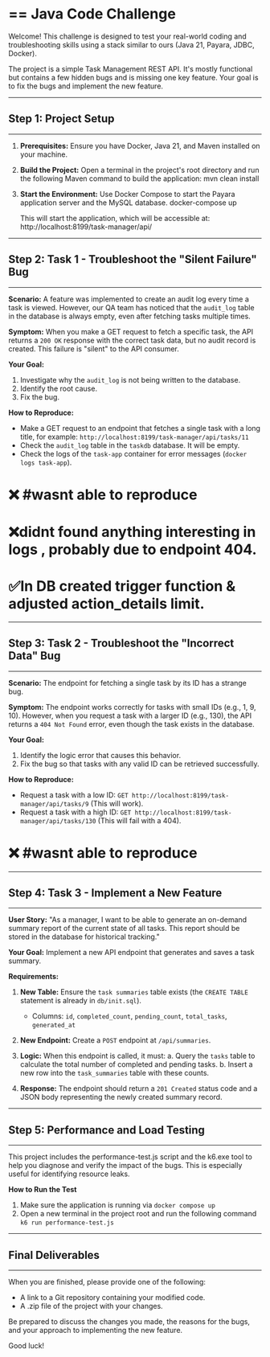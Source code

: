 ==
Java Code Challenge
==

Welcome! This challenge is designed to test your real-world coding and
troubleshooting skills using a stack similar to ours (Java 21, Payara, JDBC, Docker).

The project is a simple Task Management REST API. It's mostly functional but
contains a few hidden bugs and is missing one key feature. Your goal is to
fix the bugs and implement the new feature.

--------------------------------------------------------------------------------
## Step 1: Project Setup
--------------------------------------------------------------------------------

1.  **Prerequisites:** Ensure you have Docker, Java 21, and Maven installed on your machine.

2.  **Build the Project:** Open a terminal in the project's root directory and run the
    following Maven command to build the application:
    mvn clean install

3.  **Start the Environment:** Use Docker Compose to start the Payara application
    server and the MySQL database.
    docker-compose up

    This will start the application, which will be accessible at:
    http://localhost:8199/task-manager/api/

--------------------------------------------------------------------------------
## Step 2: Task 1 - Troubleshoot the "Silent Failure" Bug
--------------------------------------------------------------------------------

**Scenario:**
A feature was implemented to create an audit log every time a task is viewed.
However, our QA team has noticed that the `audit_log` table in the database
is always empty, even after fetching tasks multiple times.

**Symptom:**
When you make a GET request to fetch a specific task, the API returns a `200 OK`
response with the correct task data, but no audit record is created. This
failure is "silent" to the API consumer.

**Your Goal:**
1.  Investigate why the `audit_log` is not being written to the database.
2.  Identify the root cause.
3.  Fix the bug.

**How to Reproduce:**

- Make a GET request to an endpoint that fetches a single task with a long title,
  for example: `http://localhost:8199/task-manager/api/tasks/11`
- Check the `audit_log` table in the `taskdb` database. It will be empty.
- Check the logs of the `task-app` container for error messages (`docker logs task-app`). 

# ❌ #wasnt able to reproduce
# ❌didnt found anything interesting in logs , probably due to endpoint 404.
# ✅In DB created trigger function & adjusted action_details limit.


--------------------------------------------------------------------------------
## Step 3: Task 2 - Troubleshoot the "Incorrect Data" Bug
--------------------------------------------------------------------------------

**Scenario:**
The endpoint for fetching a single task by its ID has a strange bug.

**Symptom:**
The endpoint works correctly for tasks with small IDs (e.g., 1, 9, 10). However,
when you request a task with a larger ID (e.g., 130), the API returns a
`404 Not Found` error, even though the task exists in the database.

**Your Goal:**
1.  Identify the logic error that causes this behavior.
2.  Fix the bug so that tasks with any valid ID can be retrieved successfully.

**How to Reproduce:**
- Request a task with a low ID: `GET http://localhost:8199/task-manager/api/tasks/9` (This will work).
- Request a task with a high ID: `GET http://localhost:8199/task-manager/api/tasks/130` (This will fail with a 404).
# ❌ #wasnt able to reproduce
--------------------------------------------------------------------------------
## Step 4: Task 3 - Implement a New Feature
--------------------------------------------------------------------------------

**User Story:**
"As a manager, I want to be able to generate an on-demand summary report of the
current state of all tasks. This report should be stored in the database for
historical tracking."

**Your Goal:**
Implement a new API endpoint that generates and saves a task summary.

**Requirements:**
1.  **New Table:** Ensure the `task summaries` table exists (the `CREATE TABLE`
    statement is already in `db/init.sql`).
    - Columns: `id`, `completed_count`, `pending_count`, `total_tasks`, `generated_at`

2.  **New Endpoint:** Create a `POST` endpoint at `/api/summaries`.

3.  **Logic:** When this endpoint is called, it must:
    a. Query the `tasks` table to calculate the total number of completed and
       pending tasks.
    b. Insert a new row into the `task_summaries` table with these counts.

4.  **Response:** The endpoint should return a `201 Created` status code and a JSON
    body representing the newly created summary record.
	
--------------------------------------------------------------------------------
## Step 5: Performance and Load Testing
--------------------------------------------------------------------------------

This project includes the performance-test.js script and the k6.exe tool to
help you diagnose and verify the impact of the bugs. This is especially useful
for identifying resource leaks.

**How to Run the Test**
1.	Make sure the application is running via `docker compose up`
2.	Open a new terminal in the project root and run the following command `k6 run performance-test.js`

--------------------------------------------------------------------------------
## Final Deliverables
--------------------------------------------------------------------------------

When you are finished, please provide one of the following:
- A link to a Git repository containing your modified code.
- A .zip file of the project with your changes.

Be prepared to discuss the changes you made, the reasons for the bugs, and your
approach to implementing the new feature.

Good luck!